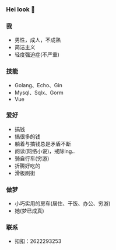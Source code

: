 ### Hei look 👋

### 我

- 男性，成人，不成熟
- 简洁主义
- 轻度强迫症(不严重)

 ### 技能
 
 - Golang、Echo、Gin
 - Mysql、Sqlx、Gorm
 - Vue
 
### 爱好

- 搞钱
- 搞很多的钱
- 躺着与搞钱总是矛盾不断
- 阅读(网络小说)，戒除ing..
- 骑自行车(穷游)
- 折腾好吃的
- 滑板刷街

### 做梦

- 小巧实用的房车(居住、干饭、办公、穷游)
- 她(梦已成真)


### 联系

- 扣扣：2622293253

<!--
**zihanla/zihanla** is a ✨ _special_ ✨ repository because its `README.md` (this file) appears on your GitHub profile.

Here are some ideas to get you started:

- 🔭 I’m currently working on ...
- 🌱 I’m currently learning ...
- 👯 I’m looking to collaborate on ...
- 🤔 I’m looking for help with ...
- 💬 Ask me about ...
- 📫 How to reach me: ...
- 😄 Pronouns: ...
- ⚡ Fun fact: ...
-->
